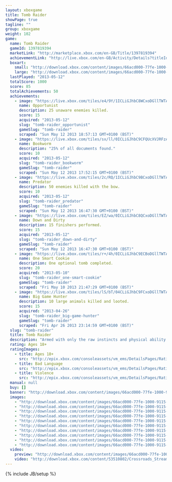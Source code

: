 ```yaml
---
layout: xboxgame
title: Tomb Raider
showPage: true
tagline: ""
group: xboxgame
weight: 102
game: 
  name: Tomb Raider
  gameId: 1397819394
  marketLink: "http://marketplace.xbox.com/en-GB/Title/1397819394"
  achievementLink: "http://live.xbox.com/en-GB/Activity/Details?titleId=1397819394"
  boxart: 
    small: "http://download.xbox.com/content/images/66acd000-77fe-1000-9115-d80253510802/1033/boxartsm.jpg"
    large: "http://download.xbox.com/content/images/66acd000-77fe-1000-9115-d80253510802/1033/boxartlg.jpg"
  lastPlayed: "2013-05-12"
  totalScore: 1000
  score: 85
  totalAchievements: 50
  achievements: 
    - image: "https://live.xbox.com/tiles/e4/9Y/1ICLiGJhbC8WCxoDGllTWTAyL2FjaC8wLzFiAAAAAOfn5-t3j2c=.jpg"
      name: Opportunist
      description: 25 unaware enemies killed.
      score: 15
      acquired: "2013-05-12"
      slug: "tomb-raider_opportunist"
      gameSlug: "tomb-raider"
      scraped: "Sun May 12 2013 18:57:13 GMT+0100 (BST)"
    - image: "https://live.xbox.com/tiles/sx/ll/0ICLiGJhbC9CFQUcXVJRFzAyL2FjaC8wLzYAAAAA5+fn-0oZqA==.jpg"
      name: Bookworm
      description: "25% of all documents found."
      score: 10
      acquired: "2013-05-12"
      slug: "tomb-raider_bookworm"
      gameSlug: "tomb-raider"
      scraped: "Sun May 12 2013 17:52:15 GMT+0100 (BST)"
    - image: "https://live.xbox.com/tiles/2c/RQ/1ICLiGJhbC9BCxoDGllTWTAyL2FjaC8wLzE1AAAAAOfn5-t-xMU=.jpg"
      name: Predator
      description: 50 enemies killed with the bow.
      score: 10
      acquired: "2013-05-12"
      slug: "tomb-raider_predator"
      gameSlug: "tomb-raider"
      scraped: "Sun May 12 2013 16:47:30 GMT+0100 (BST)"
    - image: "https://live.xbox.com/tiles/EZ/wa/0ICLiGJhbC8QCxoDGllTWTAyL2FjaC8wLzFkAAAAAOfn5-81nA0=.jpg"
      name: Down and Dirty
      description: 15 finishers performed.
      score: 15
      acquired: "2013-05-12"
      slug: "tomb-raider_down-and-dirty"
      gameSlug: "tomb-raider"
      scraped: "Sun May 12 2013 16:47:30 GMT+0100 (BST)"
    - image: "https://live.xbox.com/tiles/r+/4h/0ICLiGJhbC9ECBoDGllTWTAyL2FjaC8wLzIwAAAAAOfn5-8O7rM=.jpg"
      name: One Smart Cookie
      description: One optional tomb completed.
      score: 20
      acquired: "2013-05-10"
      slug: "tomb-raider_one-smart-cookie"
      gameSlug: "tomb-raider"
      scraped: "Fri May 10 2013 21:47:29 GMT+0100 (BST)"
    - image: "https://live.xbox.com/tiles/lS/bT/04CLiGJhbC9FCxoDGllTWTAyL2FjaC8wLzExAAAAAOfn5-z8Jok=.jpg"
      name: Big Game Hunter
      description: 10 large animals killed and looted.
      score: 15
      acquired: "2013-04-26"
      slug: "tomb-raider_big-game-hunter"
      gameSlug: "tomb-raider"
      scraped: "Fri Apr 26 2013 23:14:59 GMT+0100 (BST)"
  slug: "tomb-raider"
  title: Tomb Raider
  description: "Armed with only the raw instincts and physical ability to push beyond the limits of human endurance, Tomb Raider delivers an intense and gritty story into the origins of Lara Croft and her ascent from a frightened young woman to a hardened survivor."
  rating: Ages 18+
  ratingImages: 
    - title: Ages 18+
      src: "http://epix.xbox.com/consoleassets/vm_ems/DetailsPages/RatingSystemID/14/default/Values/14005.png"
    - title: Bad Language
      src: "http://epix.xbox.com/consoleassets/vm_ems/DetailsPages/RatingSystemID/14/default/Descriptors/14000.png"
    - title: Violence
      src: "http://epix.xbox.com/consoleassets/vm_ems/DetailsPages/RatingSystemID/14/default/Descriptors/14005.png"
  manual: null
  buy: []
  banner: "http://download.xbox.com/content/images/66acd000-77fe-1000-9115-d80253510802/1033/banner.png"
  images: 
    - "http://download.xbox.com/content/images/66acd000-77fe-1000-9115-d80253510802/1033/screenlg1.jpg"
    - "http://download.xbox.com/content/images/66acd000-77fe-1000-9115-d80253510802/1033/screenlg2.jpg"
    - "http://download.xbox.com/content/images/66acd000-77fe-1000-9115-d80253510802/1033/screenlg3.jpg"
    - "http://download.xbox.com/content/images/66acd000-77fe-1000-9115-d80253510802/1033/screenlg4.jpg"
    - "http://download.xbox.com/content/images/66acd000-77fe-1000-9115-d80253510802/1033/screenlg5.jpg"
    - "http://download.xbox.com/content/images/66acd000-77fe-1000-9115-d80253510802/1033/screenlg6.jpg"
    - "http://download.xbox.com/content/images/66acd000-77fe-1000-9115-d80253510802/1033/screenlg7.jpg"
    - "http://download.xbox.com/content/images/66acd000-77fe-1000-9115-d80253510802/1033/screenlg8.jpg"
    - "http://download.xbox.com/content/images/66acd000-77fe-1000-9115-d80253510802/1033/screenlg9.jpg"
    - "http://download.xbox.com/content/images/66acd000-77fe-1000-9115-d80253510802/1033/background.jpg"
  video: 
    preview: "http://download.xbox.com/content/images/66acd000-77fe-1000-9115-d80253510802/1033/background.jpg"
    video: "http://download.xbox.com/content/53510802/Crossroads_Streaming.asx"
---
```

{% include JB/setup %}